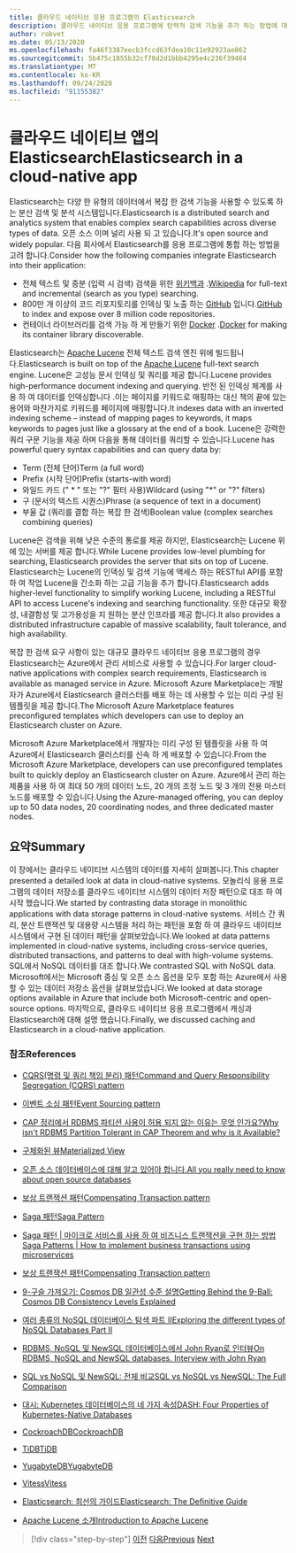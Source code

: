 ```yaml
---
title: 클라우드 네이티브 응용 프로그램의 Elasticsearch
description: 클라우드 네이티브 응용 프로그램에 탄력적 검색 기능을 추가 하는 방법에 대해 알아봅니다.
author: robvet
ms.date: 05/13/2020
ms.openlocfilehash: fa46f3387eecb3fccd63fdea10c11e92923ae862
ms.sourcegitcommit: 5b475c1855b32cf78d2d1bbb4295e4c236f39464
ms.translationtype: MT
ms.contentlocale: ko-KR
ms.lasthandoff: 09/24/2020
ms.locfileid: "91155382"
---
```

# <a name="elasticsearch-in-a-cloud-native-app"></a><span data-ttu-id="45e8a-103">클라우드 네이티브 앱의 Elasticsearch</span><span class="sxs-lookup"><span data-stu-id="45e8a-103">Elasticsearch in a cloud-native app</span></span>

<span data-ttu-id="45e8a-104">Elasticsearch는 다양 한 유형의 데이터에서 복잡 한 검색 기능을 사용할 수 있도록 하는 분산 검색 및 분석 시스템입니다.</span><span class="sxs-lookup"><span data-stu-id="45e8a-104">Elasticsearch is a distributed search and analytics system that enables complex search capabilities across diverse types of data.</span></span> <span data-ttu-id="45e8a-105">오픈 소스 이며 널리 사용 되 고 있습니다.</span><span class="sxs-lookup"><span data-stu-id="45e8a-105">It's open source and widely popular.</span></span> <span data-ttu-id="45e8a-106">다음 회사에서 Elasticsearch를 응용 프로그램에 통합 하는 방법을 고려 합니다.</span><span class="sxs-lookup"><span data-stu-id="45e8a-106">Consider how the following companies integrate Elasticsearch into their application:</span></span>

- <span data-ttu-id="45e8a-107">전체 텍스트 및 증분 (입력 시 검색) 검색을 위한 [위키백과](https://blog.wikimedia.org/2014/01/06/wikimedia-moving-to-elasticsearch/) .</span><span class="sxs-lookup"><span data-stu-id="45e8a-107">[Wikipedia](https://blog.wikimedia.org/2014/01/06/wikimedia-moving-to-elasticsearch/) for full-text and incremental (search as you type) searching.</span></span>
- <span data-ttu-id="45e8a-108">800만 개 이상의 코드 리포지토리를 인덱싱 및 노출 하는 [GitHub](https://www.elastic.co/customers/github) 입니다.</span><span class="sxs-lookup"><span data-stu-id="45e8a-108">[GitHub](https://www.elastic.co/customers/github) to index and expose over 8 million code repositories.</span></span>  
- <span data-ttu-id="45e8a-109">컨테이너 라이브러리를 검색 가능 하 게 만들기 위한 [Docker](https://www.elastic.co/customers/docker) .</span><span class="sxs-lookup"><span data-stu-id="45e8a-109">[Docker](https://www.elastic.co/customers/docker) for making its container library discoverable.</span></span>

<span data-ttu-id="45e8a-110">Elasticsearch는 [Apache Lucene](https://lucene.apache.org/core/) 전체 텍스트 검색 엔진 위에 빌드됩니다.</span><span class="sxs-lookup"><span data-stu-id="45e8a-110">Elasticsearch is built on top of the [Apache Lucene](https://lucene.apache.org/core/) full-text search engine.</span></span> <span data-ttu-id="45e8a-111">Lucene은 고성능 문서 인덱싱 및 쿼리를 제공 합니다.</span><span class="sxs-lookup"><span data-stu-id="45e8a-111">Lucene provides high-performance document indexing and querying.</span></span> <span data-ttu-id="45e8a-112">반전 된 인덱싱 체계를 사용 하 여 데이터를 인덱싱합니다 .이는 페이지를 키워드로 매핑하는 대신 책의 끝에 있는 용어와 마찬가지로 키워드를 페이지에 매핑합니다.</span><span class="sxs-lookup"><span data-stu-id="45e8a-112">It indexes data with an inverted indexing scheme – instead of mapping pages to keywords, it maps keywords to pages just like a glossary at the end of a book.</span></span> <span data-ttu-id="45e8a-113">Lucene은 강력한 쿼리 구문 기능을 제공 하며 다음을 통해 데이터를 쿼리할 수 있습니다.</span><span class="sxs-lookup"><span data-stu-id="45e8a-113">Lucene has powerful query syntax capabilities and can query data by:</span></span>

- <span data-ttu-id="45e8a-114">Term (전체 단어)</span><span class="sxs-lookup"><span data-stu-id="45e8a-114">Term (a full word)</span></span>
- <span data-ttu-id="45e8a-115">Prefix (시작 단어)</span><span class="sxs-lookup"><span data-stu-id="45e8a-115">Prefix (starts-with word)</span></span>
- <span data-ttu-id="45e8a-116">와일드 카드 (" \* " 또는 "?" 필터 사용)</span><span class="sxs-lookup"><span data-stu-id="45e8a-116">Wildcard (using "\*" or "?" filters)</span></span>
- <span data-ttu-id="45e8a-117">구 (문서의 텍스트 시퀀스)</span><span class="sxs-lookup"><span data-stu-id="45e8a-117">Phrase (a sequence of text in a document)</span></span>
- <span data-ttu-id="45e8a-118">부울 값 (쿼리를 결합 하는 복잡 한 검색)</span><span class="sxs-lookup"><span data-stu-id="45e8a-118">Boolean value (complex searches combining queries)</span></span>

<span data-ttu-id="45e8a-119">Lucene은 검색을 위해 낮은 수준의 통로를 제공 하지만, Elasticsearch는 Lucene 위에 있는 서버를 제공 합니다.</span><span class="sxs-lookup"><span data-stu-id="45e8a-119">While Lucene provides low-level plumbing for searching, Elasticsearch provides the server that sits on top of Lucene.</span></span> <span data-ttu-id="45e8a-120">Elasticsearch는 Lucene의 인덱싱 및 검색 기능에 액세스 하는 RESTful API를 포함 하 여 작업 Lucene을 간소화 하는 고급 기능을 추가 합니다.</span><span class="sxs-lookup"><span data-stu-id="45e8a-120">Elasticsearch adds higher-level functionality to simplify working Lucene, including a RESTful API to access Lucene's indexing and searching functionality.</span></span> <span data-ttu-id="45e8a-121">또한 대규모 확장성, 내결함성 및 고가용성을 지 원하는 분산 인프라를 제공 합니다.</span><span class="sxs-lookup"><span data-stu-id="45e8a-121">It also provides a distributed infrastructure capable of massive scalability, fault tolerance, and high availability.</span></span>

<span data-ttu-id="45e8a-122">복잡 한 검색 요구 사항이 있는 대규모 클라우드 네이티브 응용 프로그램의 경우 Elasticsearch는 Azure에서 관리 서비스로 사용할 수 있습니다.</span><span class="sxs-lookup"><span data-stu-id="45e8a-122">For larger cloud-native applications with complex search requirements, Elasticsearch is available as managed service in Azure.</span></span> <span data-ttu-id="45e8a-123">Microsoft Azure Marketplace는 개발자가 Azure에서 Elasticsearch 클러스터를 배포 하는 데 사용할 수 있는 미리 구성 된 템플릿을 제공 합니다.</span><span class="sxs-lookup"><span data-stu-id="45e8a-123">The Microsoft Azure Marketplace features preconfigured templates which developers can use to deploy an Elasticsearch cluster on Azure.</span></span>

<span data-ttu-id="45e8a-124">Microsoft Azure Marketplace에서 개발자는 미리 구성 된 템플릿을 사용 하 여 Azure에서 Elasticsearch 클러스터를 신속 하 게 배포할 수 있습니다.</span><span class="sxs-lookup"><span data-stu-id="45e8a-124">From the Microsoft Azure Marketplace, developers can use preconfigured templates built to quickly deploy an Elasticsearch cluster on Azure.</span></span> <span data-ttu-id="45e8a-125">Azure에서 관리 하는 제품을 사용 하 여 최대 50 개의 데이터 노드, 20 개의 조정 노드 및 3 개의 전용 마스터 노드를 배포할 수 있습니다.</span><span class="sxs-lookup"><span data-stu-id="45e8a-125">Using the Azure-managed offering, you can deploy up to 50 data nodes, 20 coordinating nodes, and three dedicated master nodes.</span></span>

## <a name="summary"></a><span data-ttu-id="45e8a-126">요약</span><span class="sxs-lookup"><span data-stu-id="45e8a-126">Summary</span></span>

<span data-ttu-id="45e8a-127">이 장에서는 클라우드 네이티브 시스템의 데이터를 자세히 살펴봅니다.</span><span class="sxs-lookup"><span data-stu-id="45e8a-127">This chapter presented a detailed look at data in cloud-native systems.</span></span> <span data-ttu-id="45e8a-128">모놀리식 응용 프로그램의 데이터 저장소를 클라우드 네이티브 시스템의 데이터 저장 패턴으로 대조 하 여 시작 했습니다.</span><span class="sxs-lookup"><span data-stu-id="45e8a-128">We started by contrasting data storage in monolithic applications with data storage patterns in cloud-native systems.</span></span> <span data-ttu-id="45e8a-129">서비스 간 쿼리, 분산 트랜잭션 및 대용량 시스템을 처리 하는 패턴을 포함 하 여 클라우드 네이티브 시스템에서 구현 된 데이터 패턴을 살펴보았습니다.</span><span class="sxs-lookup"><span data-stu-id="45e8a-129">We looked at data patterns implemented in cloud-native systems, including cross-service queries, distributed transactions, and patterns to deal with high-volume systems.</span></span> <span data-ttu-id="45e8a-130">SQL에서 NoSQL 데이터를 대조 합니다.</span><span class="sxs-lookup"><span data-stu-id="45e8a-130">We contrasted SQL with NoSQL data.</span></span> <span data-ttu-id="45e8a-131">Microsoft에서는 Microsoft 중심 및 오픈 소스 옵션을 모두 포함 하는 Azure에서 사용할 수 있는 데이터 저장소 옵션을 살펴보았습니다.</span><span class="sxs-lookup"><span data-stu-id="45e8a-131">We looked at data storage options available in Azure that include both Microsoft-centric and open-source options.</span></span> <span data-ttu-id="45e8a-132">마지막으로, 클라우드 네이티브 응용 프로그램에서 캐싱과 Elasticsearch에 대해 설명 했습니다.</span><span class="sxs-lookup"><span data-stu-id="45e8a-132">Finally, we discussed caching and Elasticsearch in a cloud-native application.</span></span>

### <a name="references"></a><span data-ttu-id="45e8a-133">참조</span><span class="sxs-lookup"><span data-stu-id="45e8a-133">References</span></span>

- [<span data-ttu-id="45e8a-134">CQRS(명령 및 쿼리 책임 분리) 패턴</span><span class="sxs-lookup"><span data-stu-id="45e8a-134">Command and Query Responsibility Segregation (CQRS) pattern</span></span>](/azure/architecture/patterns/cqrs)

- [<span data-ttu-id="45e8a-135">이벤트 소싱 패턴</span><span class="sxs-lookup"><span data-stu-id="45e8a-135">Event Sourcing pattern</span></span>](/azure/architecture/patterns/event-sourcing)

- [<span data-ttu-id="45e8a-136">CAP 정리에서 RDBMS 파티션 사용이 허용 되지 않는 이유는 무엇 인가요?</span><span class="sxs-lookup"><span data-stu-id="45e8a-136">Why isn't RDBMS Partition Tolerant in CAP Theorem and why is it Available?</span></span>](https://stackoverflow.com/questions/36404765/why-isnt-rdbms-partition-tolerant-in-cap-theorem-and-why-is-it-available)

- [<span data-ttu-id="45e8a-137">구체화된 뷰</span><span class="sxs-lookup"><span data-stu-id="45e8a-137">Materialized View</span></span>](/azure/architecture/patterns/materialized-view)

- [<span data-ttu-id="45e8a-138">오픈 소스 데이터베이스에 대해 알고 있어야 합니다.</span><span class="sxs-lookup"><span data-stu-id="45e8a-138">All you really need to know about open source databases</span></span>](https://www.ibm.com/blogs/systems/all-you-really-need-to-know-about-open-source-databases/)

- [<span data-ttu-id="45e8a-139">보상 트랜잭션 패턴</span><span class="sxs-lookup"><span data-stu-id="45e8a-139">Compensating Transaction pattern</span></span>](/azure/architecture/patterns/compensating-transaction)

- [<span data-ttu-id="45e8a-140">Saga 패턴</span><span class="sxs-lookup"><span data-stu-id="45e8a-140">Saga Pattern</span></span>](https://microservices.io/patterns/data/saga.html)

- [<span data-ttu-id="45e8a-141">Saga 패턴 | 마이크로 서비스를 사용 하 여 비즈니스 트랜잭션을 구현 하는 방법</span><span class="sxs-lookup"><span data-stu-id="45e8a-141">Saga Patterns | How to implement business transactions using microservices</span></span>](https://blog.couchbase.com/saga-pattern-implement-business-transactions-using-microservices-part/)

- [<span data-ttu-id="45e8a-142">보상 트랜잭션 패턴</span><span class="sxs-lookup"><span data-stu-id="45e8a-142">Compensating Transaction pattern</span></span>](/azure/architecture/patterns/compensating-transaction)

- [<span data-ttu-id="45e8a-143">9-구슬 가져오기: Cosmos DB 일관성 수준 설명</span><span class="sxs-lookup"><span data-stu-id="45e8a-143">Getting Behind the 9-Ball: Cosmos DB Consistency Levels Explained</span></span>](https://blog.jeremylikness.com/blog/2018-03-23_getting-behind-the-9ball-cosmosdb-consistency-levels/)

- [<span data-ttu-id="45e8a-144">여러 종류의 NoSQL 데이터베이스 탐색 파트 II</span><span class="sxs-lookup"><span data-stu-id="45e8a-144">Exploring the different types of NoSQL Databases Part II</span></span>](https://www.3pillarglobal.com/insights/exploring-the-different-types-of-nosql-databases)

- [<span data-ttu-id="45e8a-145">RDBMS, NoSQL 및 NewSQL 데이터베이스에서 John Ryan로 인터뷰</span><span class="sxs-lookup"><span data-stu-id="45e8a-145">On RDBMS, NoSQL and NewSQL databases. Interview with John Ryan</span></span>](http://www.odbms.org/blog/2018/03/on-rdbms-nosql-and-newsql-databases-interview-with-john-ryan/)
  
- [<span data-ttu-id="45e8a-146">SQL vs NoSQL 및 NewSQL: 전체 비교</span><span class="sxs-lookup"><span data-stu-id="45e8a-146">SQL vs NoSQL vs NewSQL: The Full Comparison</span></span>](https://www.xenonstack.com/blog/sql-vs-nosql-vs-newsql/)

- [<span data-ttu-id="45e8a-147">대시: Kubernetes 데이터베이스의 네 가지 속성</span><span class="sxs-lookup"><span data-stu-id="45e8a-147">DASH: Four Properties of Kubernetes-Native Databases</span></span>](https://thenewstack.io/dash-four-properties-of-kubernetes-native-databases/)

- [<span data-ttu-id="45e8a-148">CockroachDB</span><span class="sxs-lookup"><span data-stu-id="45e8a-148">CockroachDB</span></span>](https://www.cockroachlabs.com/)

- [<span data-ttu-id="45e8a-149">TiDB</span><span class="sxs-lookup"><span data-stu-id="45e8a-149">TiDB</span></span>](https://pingcap.com/en/)

- [<span data-ttu-id="45e8a-150">YugabyteDB</span><span class="sxs-lookup"><span data-stu-id="45e8a-150">YugabyteDB</span></span>](https://www.yugabyte.com/)

- [<span data-ttu-id="45e8a-151">Vitess</span><span class="sxs-lookup"><span data-stu-id="45e8a-151">Vitess</span></span>](https://vitess.io/)

- [<span data-ttu-id="45e8a-152">Elasticsearch: 최선의 가이드</span><span class="sxs-lookup"><span data-stu-id="45e8a-152">Elasticsearch: The Definitive Guide</span></span>](https://shop.oreilly.com/product/0636920028505.do)
  
- [<span data-ttu-id="45e8a-153">Apache Lucene 소개</span><span class="sxs-lookup"><span data-stu-id="45e8a-153">Introduction to Apache Lucene</span></span>](https://www.baeldung.com/lucene)

>[!div class="step-by-step"]
><span data-ttu-id="45e8a-154">[이전](azure-caching.md)
>[다음](resiliency.md)</span><span class="sxs-lookup"><span data-stu-id="45e8a-154">[Previous](azure-caching.md)
[Next](resiliency.md)</span></span> <!-- Next Chapter -->
